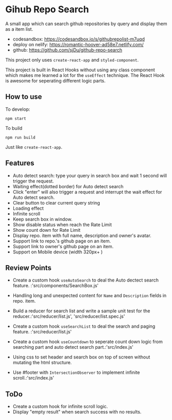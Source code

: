 # Gihub Repo Search

A small app which can search github repositories by query and display them as a item list.

- codesandbox: https://codesandbox.io/s/githubrepolist-m7uqd
- deploy on nelify: https://romantic-hoover-ad58e7.netlify.com/
- github: https://github.com/sjDu/github-repo-search

This project only uses `create-react-app` and `styled-component`.

This project is built in React Hooks without using any class component which makes me learned a lot for the `useEffect` technique. The React Hook is awesome for seperating different logic parts.

## How to use
To develop:
```
npm start
```

To build
```
npm run build
```

Just like `create-react-app`.

## Features

- Auto detect search: type your query in search box and wait 1 second will trigger the request.
- Waiting effect(dotted border) for Auto detect search
- Click "enter" will also trigger a request and interrupt the wait effect for Auto detect search.
- Clear button to clear current query string
- Loading effect
- Infinite scroll
- Keep search box in window.
- Show disable status when reach the Rate Limit
- Show count down for Rate Limit
- Display repo. item with full name, description and owner's avatar.
- Support link to repo.'s github page on an item.
- Support link to owner's github page on an item.
- Support on Mobile device (width 320px+ )

## Review Points

- Create a custom hook `useAutoSearch` to deal the Auto dectect search feature. :'src/components/SearchBox.js'

- Handling long and unexpected content for `Name` and `Description` fields in repo. item.

- Build a reducer for search list and write a sample unit test for the reducer.:'src/reducer/list.js', 'src/reducer/list.spec.js'

- Create a custom hook `useSearchList` to deal the search and paging feature. :'src/reducer/list.js'

- Create a custom hook `useCountdown` to seperate count down logic from searching part and auto detect search part.:'src/index.js'

- Using css to set header and search box on top of screen without mutating the html structure.

- Use #footer with `IntersectionObserver` to implement infinite scroll.:'src/index.js'

## ToDo

- Create a custom hook for infinite scroll logic.
- Display "empty result" when search success with no results.
